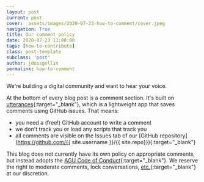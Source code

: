 ```yaml
---
layout: post
current: post
cover:  assets/images/2020-07-23-how-to-comment/cover.jpeg
navigation: True
title: Our comment policy
date: 2020-07-23 11:00:00
tags: [how-to-contribute]
class: post-template
subclass: 'post'
author: jdossgollin
permalink: how-to-comment
---
```


We're building a digital community and want to hear your voice.

At the bottom of every blog post is a comment section.
It's built on [utterances](https://github.com/utterance/utterances){:target="_blank"}, which is a lightweight app that saves comments using GitHub issues.
That means:

* you need a (free!) GitHub account to write a comment
* we don't track you or load any scripts that track you
* all comments are visible on the Issues tab of our [GitHub repository](https://github.com/{{ site.username }}/{{ site.repo}}){:target="_blank"}

This blog does not currently have its own policy on appropriate comments, but instead adopts the [AGU Code of Conduct](https://www.agu.org/-/media/Files/Learn-About-AGU/AGU_Scientific_Integrity_and_Professional_Ethics_Policy_document.pdf){:target="_blank"}.
We reserve the right to moderate comments, lock conversations, [etc.](https://docs.github.com/en/github/building-a-strong-community/moderating-comments-and-conversations){:target="_blank"} at our discretion.
